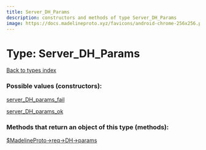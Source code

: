 ```yaml
---
title: Server_DH_Params
description: constructors and methods of type Server_DH_Params
image: https://docs.madelineproto.xyz/favicons/android-chrome-256x256.png
---
```

# Type: Server\_DH\_Params  
[Back to types index](index.md)



### Possible values (constructors):

[server\_DH\_params\_fail](../constructors/server_DH_params_fail.md)  

[server\_DH\_params\_ok](../constructors/server_DH_params_ok.md)  



### Methods that return an object of this type (methods):

[$MadelineProto->req->DH->params](../methods/req_DH_params.md)  



